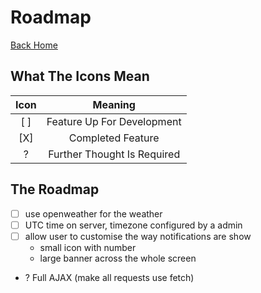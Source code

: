 # Roadmap
[Back Home](index.md)

## What The Icons Mean
| Icon |           Meaning           |
|:----:|:---------------------------:|
|  [ ] |  Feature Up For Development |
|  [X] |      Completed Feature      |
|   ?  | Further Thought Is Required |

## The Roadmap
- [ ] use openweather for the weather
- [ ] UTC time on server, timezone configured by a admin
- [ ] allow user to customise the way notifications are show
    - small icon with number
    - large banner across the whole screen
- ? Full AJAX (make all requests use fetch)
